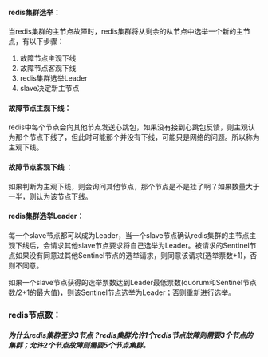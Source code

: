 #### redis集群选举：

当redis集群的主节点故障时，redis集群将从剩余的从节点中选举一个新的主节点，有以下步骤：

1. 故障节点主观下线
2. 故障节点客观下线   
3. redis集群选举Leader
4. slave决定新主节点

#### **故障节点主观下线：**

redis中每个节点会向其他节点发送心跳包，如果没有接到心跳包反馈，则主观认为那个节点下线了，但此时可能那个并没有下线，可能只是网络的问题。所以称为主观下线。

#### 故障节点客观下线  ：

如果判断为主观下线，则会询问其他节点，那个节点是不是挂了啊？如果数量大于一半，则认为该节点下线。

#### redis集群选举Leader：

每一个slave节点都可以成为Leader，当一个slave节点确认redis集群的主节点主观下线后，会请求其他slave节点要求将自己选举为Leader。被请求的Sentinel节点如果没有同意过其他Sentinel节点的选举请求，则同意该请求(选举票数+1)，否则不同意。

如果一个slave节点获得的选举票数达到Leader最低票数(quorum和Sentinel节点数/2+1的最大值)，则该Sentinel节点选举为Leader；否则重新进行选举。



### redis节点数：

##### 为什么redis集群至少3节点？redis集群允许1个redis节点故障则需要3个节点的集群；允许2个节点故障则需要5个节点集群。